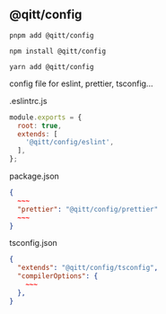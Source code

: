 ## @qitt/config

```shell
pnpm add @qitt/config
```

```shell
npm install @qitt/config
```

```shell
yarn add @qitt/config
```

config file for eslint, prettier, tsconfig...

.eslintrc.js

```js:.eslintrc.js
module.exports = {
  root: true,
  extends: [
    '@qitt/config/eslint',
  ],
};
```

package.json

```json:package.json
{
  ~~~
  "prettier": "@qitt/config/prettier"
  ~~~
}
```

tsconfig.json

```json:tsconfig.json
{
  "extends": "@qitt/config/tsconfig",
  "compilerOptions": {
    ~~~
  },
}
```